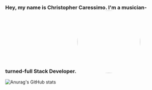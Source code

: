 ### Hey, my name is Christopher Caressimo. I'm a musician-turned-full Stack Developer. <img src="https://i.imgur.com/pNPqLXW.jpg" width="200px" style="border-radius:50%">

![Anurag's GitHub stats](https://github-readme-stats.vercel.app/api?username=CCaressimo&theme=cobalt&show_icons=true)


<!--
**CCaressimo/CCaressimo** is a ✨ _special_ ✨ repository because its `README.md` (this file) appears on your GitHub profile.

Here are some ideas to get you started:

- 🔭 I’m currently working on ...
- 🌱 I’m currently learning ...
- 👯 I’m looking to collaborate on ...
- 🤔 I’m looking for help with ...
- 💬 Ask me about ...
- 📫 How to reach me: ...
- 😄 Pronouns: ...
- ⚡ Fun fact: ...
-->
